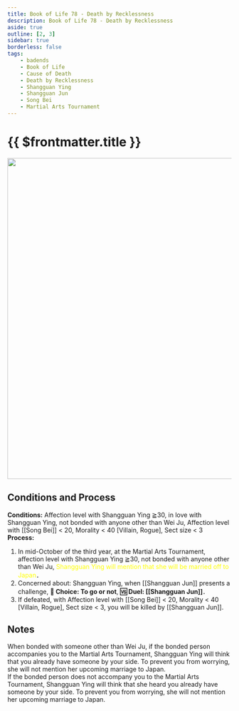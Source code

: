 ```yaml
---
title: Book of Life 78 - Death by Recklessness
description: Book of Life 78 - Death by Recklessness
aside: true
outline: [2, 3]
sidebar: true
borderless: false
tags:
    - badends
    - Book of Life
    - Cause of Death
    - Death by Recklessness
    - Shangguan Ying
    - Shangguan Jun
    - Song Bei
    - Martial Arts Tournament
---
```


# {{ $frontmatter.title }}

<img width="720" src="/images/badends/badend78.webp">

## Conditions and Process

<b>Conditions\:</b> Affection level with <Girl4Icon>Shangguan Ying</Girl4Icon> ≧30, in love with <Girl4Icon>Shangguan Ying</Girl4Icon>, not bonded with anyone other than <Girl7Icon>Wei Ju</Girl7Icon>, Affection level with [[Song Bei]] < 20, Morality < 40 [Villain, Rogue], Sect size < 3<br>
<b>Process:</b><br>

1. In mid-October of the third year, at the Martial Arts Tournament, affection level with <Girl4Icon>Shangguan Ying</Girl4Icon> ≧30, not bonded with anyone other than <Girl7Icon>Wei Ju</Girl7Icon>, <span style='color: Yellow;'>Shangguan Ying will mention that she will be married off to Japan</span>．
2. Concerned about\: <Girl4Icon>Shangguan Ying</Girl4Icon>, when [[Shangguan Jun]] presents a challenge, **📖 Choice\: To go or not**, **🆚 Duel\: [[Shangguan Jun]]**．
3. If defeated, with Affection level with [[Song Bei]] < 20, Morality < 40 [Villain, Rogue], Sect size < 3, you will be killed by [[Shangguan Jun]].

## Notes

When bonded with someone other than <Girl7Icon>Wei Ju</Girl7Icon>, if the bonded person accompanies you to the Martial Arts Tournament, <Girl4Icon>Shangguan Ying</Girl4Icon> will think that you already have someone by your side. To prevent you from worrying, she will not mention her upcoming marriage to Japan.<br>
If the bonded person does not accompany you to the Martial Arts Tournament, <Girl4Icon>Shangguan Ying</Girl4Icon> will think that she heard you already have someone by your side. To prevent you from worrying, she will not mention her upcoming marriage to Japan.
